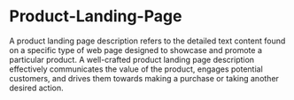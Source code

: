 # Product-Landing-Page
A product landing page description refers to the detailed text content found on a specific type of web page designed to showcase and promote a particular product.
A well-crafted product landing page description effectively communicates the value of the product, engages potential customers, and drives them towards making a purchase or taking another desired action.

